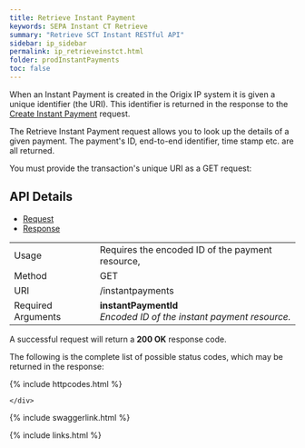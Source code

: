```yaml
---
title: Retrieve Instant Payment
keywords: SEPA Instant CT Retrieve
summary: "Retrieve SCT Instant RESTful API"
sidebar: ip_sidebar
permalink: ip_retrieveinstct.html
folder: prodInstantPayments
toc: false
---
```



When an Instant Payment is created in the Origix IP system it is given a unique identifier (the URI). This identifier is returned in the response to the <a href ="ip_createinstct.html">Create Instant Payment</a> request.

The Retrieve Instant Payment request allows you to look up the details of a given payment. The payment's ID, end-to-end identifier, time stamp etc. are all returned.

You must provide the transaction's unique URI as a GET request:


## API Details


<ul id="profileTabs" class="nav nav-tabs">
    <li class="active"><a href="#profile" data-toggle="tab">Request</a></li>
    <li><a href="#about" data-toggle="tab">Response</a></li>
   
</ul>
  <div class="tab-content">
<div role="tabpanel" class="tab-pane active" id="profile">


  <table>
<colgroup>
<col width="30%" />
<col width="90%" />
</colgroup>

<tbody>
<tr>
<td markdown="span">Usage</td>
<td markdown="span">Requires the encoded ID of the payment resource,</td>
</tr>
<tr>
<td markdown="span">Method</td>
<td markdown="span"><span class="label label-success">GET </span>
</td>
</tr>
<tr>
<td markdown="span">URI</td>
<td markdown="span">/instantpayments
</td>
</tr>
<tr>
<td markdown="span">Required Arguments</td>
<td markdown="span"><b>instantPaymentId</b>
<br/><i>Encoded ID of the instant payment resource.</i>
</td>
</tr>
</tbody>
</table>



</div>

<div role="tabpanel" class="tab-pane" id="about">
<p>A successful request will return a <b>200 OK</b> response code.</p>
<p>The following is the complete list of possible status codes, which may be returned in the response:</p>
      {% include httpcodes.html %}
    
    
    </div>


</div>

{% include swaggerlink.html %}


{% include links.html %}
